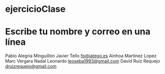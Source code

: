 # ejercicioClase

# Escribe tu nombre y correo en una línea
Pablo Alegría Minguillón
Javier Tello fp@jatego.es
Ainhoa Martinez Lopez
Marc Vergara Nadal
Leonardo leoseba1993@gmail.com
David Ruiz Requejo druizrequejo@gmail.com

